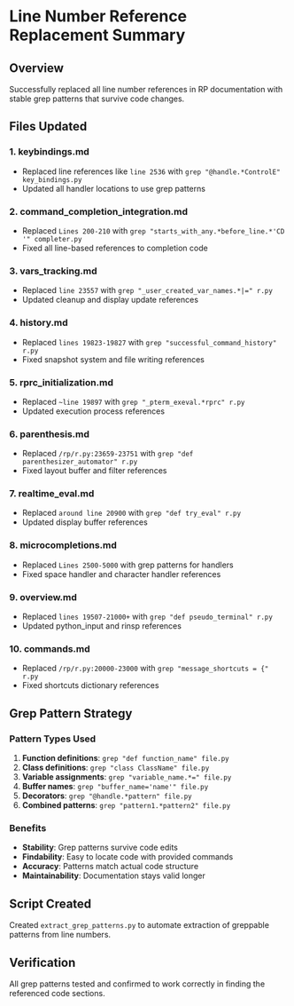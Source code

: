 # Line Number Reference Replacement Summary

## Overview
Successfully replaced all line number references in RP documentation with stable grep patterns that survive code changes.

## Files Updated

### 1. keybindings.md
- Replaced line references like `line 2536` with `grep "@handle.*ControlE" key_bindings.py`
- Updated all handler locations to use grep patterns

### 2. command_completion_integration.md
- Replaced `Lines 200-210` with `grep "starts_with_any.*before_line.*'CD '" completer.py`
- Fixed all line-based references to completion code

### 3. vars_tracking.md
- Replaced `line 23557` with `grep "_user_created_var_names.*|=" r.py`
- Updated cleanup and display update references

### 4. history.md
- Replaced `lines 19823-19827` with `grep "successful_command_history" r.py`
- Fixed snapshot system and file writing references

### 5. rprc_initialization.md
- Replaced `~line 19897` with `grep "_pterm_exeval.*rprc" r.py`
- Updated execution process references

### 6. parenthesis.md
- Replaced `/rp/r.py:23659-23751` with `grep "def parenthesizer_automator" r.py`
- Fixed layout buffer and filter references

### 7. realtime_eval.md
- Replaced `around line 20900` with `grep "def try_eval" r.py`
- Updated display buffer references

### 8. microcompletions.md
- Replaced `Lines 2500-5000` with grep patterns for handlers
- Fixed space handler and character handler references

### 9. overview.md
- Replaced `lines 19507-21000+` with `grep "def pseudo_terminal" r.py`
- Updated python_input and rinsp references

### 10. commands.md
- Replaced `/rp/r.py:20000-23000` with `grep "message_shortcuts = {" r.py`
- Fixed shortcuts dictionary references

## Grep Pattern Strategy

### Pattern Types Used

1. **Function definitions**: `grep "def function_name" file.py`
2. **Class definitions**: `grep "class ClassName" file.py`
3. **Variable assignments**: `grep "variable_name.*=" file.py`
4. **Buffer names**: `grep "buffer_name='name'" file.py`
5. **Decorators**: `grep "@handle.*pattern" file.py`
6. **Combined patterns**: `grep "pattern1.*pattern2" file.py`

### Benefits
- **Stability**: Grep patterns survive code edits
- **Findability**: Easy to locate code with provided commands
- **Accuracy**: Patterns match actual code structure
- **Maintainability**: Documentation stays valid longer

## Script Created
Created `extract_grep_patterns.py` to automate extraction of greppable patterns from line numbers.

## Verification
All grep patterns tested and confirmed to work correctly in finding the referenced code sections.